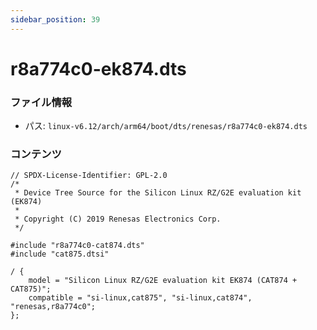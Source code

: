 ```yaml
---
sidebar_position: 39
---
```

# r8a774c0-ek874.dts

### ファイル情報

- パス: `linux-v6.12/arch/arm64/boot/dts/renesas/r8a774c0-ek874.dts`

### コンテンツ

```dts
// SPDX-License-Identifier: GPL-2.0
/*
 * Device Tree Source for the Silicon Linux RZ/G2E evaluation kit (EK874)
 *
 * Copyright (C) 2019 Renesas Electronics Corp.
 */

#include "r8a774c0-cat874.dts"
#include "cat875.dtsi"

/ {
	model = "Silicon Linux RZ/G2E evaluation kit EK874 (CAT874 + CAT875)";
	compatible = "si-linux,cat875", "si-linux,cat874", "renesas,r8a774c0";
};

```
